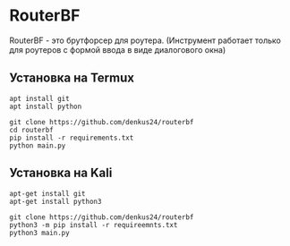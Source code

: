 # RouterBF
RouterBF - это брутфорсер для роутера.  (Инструмент работает только для роутеров с формой ввода в виде диалогового окна)

## Установка на Termux

```apt install git```
<br>
```apt install python```
<br>

```git clone https://github.com/denkus24/routerbf```
<br>
```cd routerbf```
<br>
```pip install -r requirements.txt```
<br>
```python main.py```

## Установка на Kali
```apt-get install git```
<br>
```apt-get install python3```
<br>

```git clone https://github.com/denkus24/routerbf```
<br>
```python3 -m pip install -r requireemnts.txt```
<br>
```python3 main.py```
